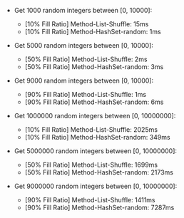 - Get 1000 random integers between [0, 10000]: 
  - [10% Fill Ratio] Method-List-Shuffle: 15ms
  - [10% Fill Ratio] Method-HashSet-random: 1ms

- Get 5000 random integers between [0, 10000]: 
  - [50% Fill Ratio] Method-List-Shuffle: 2ms
  - [50% Fill Ratio] Method-HashSet-random: 3ms

- Get 9000 random integers between [0, 10000]: 
  - [90% Fill Ratio] Method-List-Shuffle: 1ms
  - [90% Fill Ratio] Method-HashSet-random: 6ms

- Get 1000000 random integers between [0, 10000000]: 
  - [10% Fill Ratio] Method-List-Shuffle: 2025ms
  - [10% Fill Ratio] Method-HashSet-random: 349ms

- Get 5000000 random integers between [0, 10000000]: 
  - [50% Fill Ratio] Method-List-Shuffle: 1699ms
  - [50% Fill Ratio] Method-HashSet-random: 2173ms

- Get 9000000 random integers between [0, 10000000]: 
  - [90% Fill Ratio] Method-List-Shuffle: 1411ms
  - [90% Fill Ratio] Method-HashSet-random: 7287ms